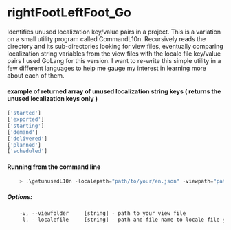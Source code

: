 # rightFootLeftFoot_Go
Identifies unused localization key/value pairs in a project.
This is a variation on a small utility program called CommandL10n. Recursively reads the directory and its sub-directories looking for view files, eventually comparing localization string variables from the view files with the locale file key/value pairs
I used GoLang for this version. I want to re-write this simple utility in a few different languages to help me gauge my interest in learning more about each of them.

#### example of returned array of unused localization string keys (  returns the unused localization keys only )
```javascript
['started']
['exported']
['starting']
['demand']
['delivered']
['planned']
['scheduled']
```

#### Running from the command line
```javascript
	> .\getunusedL10n -localepath="path/to/your/en.json" -viewpath="path/to/your/view/file"
```

##### Options:
```javascript
	-v, --viewfolder     [string] - path to your view file
	-l, --localefile     [string] - path and file name to locale file you want to read
```
